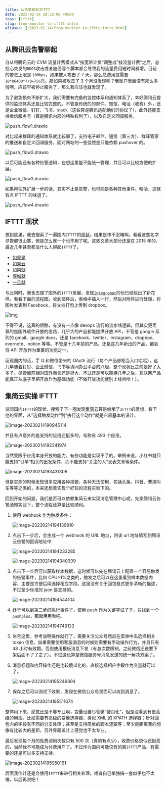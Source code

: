 ```yaml
---
title: 从告警聊到IFTTT
date: 2023-02-14 18:30:00 +0800
tags: [ifttt]
slug: from-monitor-to-ifttt-intro
aliases: [/2023-02-14/from-monitor-to-ifttt-intro.html]
---
```


## 从腾讯云告警聊起

自从将腾讯云的 CVM 流量计费模式从”按宽带计费“调整成”按流量计费“之后，总担心突发的`DDOS`攻击或者随便写个脚本都会导致我的流量费用短时间暴增。目前的带宽上限是 `10Mbps`，如果被人攻击了 7 天，那么总费用就需要`10*86400*7/8=756`元。那如果被攻击了 3 个月没发现呢？我账户里面没有那么多钱啊，应该早被停止服务了，那么我应该也就发现了。

为了避免损失不断扩大，我们需要有完备的监控体系和通知体系了，幸好腾讯云提供的监控体系还是比较完整的。不管是传统的的邮件、短信、电话（收费）外，还是企业微信、钉钉、飞书、slack（这些算是腾讯适配他们的协议了），此外还能支持微信服务号（算是腾讯内部的特殊权利了），以及自定义回调服务。

![push_flow1.drawio](https://pic-1251468582.picsh.myqcloud.com/pic/2023/02/14/cd6b7c.svg)

对比起来群晖的通知体系就比较弱了，支持电子邮件、短信（第三方）、群晖管家的推送和自定义回调服务。而对网站的一些监控是只能依赖 pushover 的。

![push_flow2.drawio](https://pic-1251468582.picsh.myqcloud.com/pic/2023/02/14/694702.svg)

以后可能还有各种告警通知，在想这里能不能统一管理，并且可以比较方便的扩展。

![push_flow3.drawio](https://pic-1251468582.picsh.myqcloud.com/pic/2023/02/14/e9f65f.svg)

如果再往外扩展一步的话，其实不止是告警，也可能是各种其他事件。哈哈，这就有点 IFTTT 的味道了。

![push_flow4.drawio](https://pic-1251468582.picsh.myqcloud.com/pic/2023/02/14/4b3b1d.svg)

## IFTTT 现状

想到这里，我去搜索了一遍国内`IFTTT`的[现状](https://www.jianshu.com/p/a0239b1cd3ff)，结果是惨不忍睹啊。看看这些名字尽管都很山寨，但是怎么就一个也不剩了呢。这些文章大部分还是在 2015 年的，最近几年甚至都没什么人聊起`IFTTT`了。

- [如果是](https://www.ruguoshi.com)
- [如果云](https://www.ruguoyun.com)
- [如果就](https://www.ruguojiu.com)
- [假如就](https://www.jiarujiu.com)
- [一旦就](https://yidanjiu.com)

与此同时，我也去搜了国外的`IFTTT`发展，发现[`Integromat`](https://www.integromat.com/)的也已经玩出了新花样。看看下面的流程图，收到邮件后，表格中插入一行，然后对附件进行处理，将图片发表到 Facebook，将文档打包上传到 dropbox。

![img](https://pic-1251468582.picsh.myqcloud.com/pic/2023/02/14/6fd89c.jpg)

不得不说，这真的很酷，有没有一点像 devops 流行的流水线逻辑。但其实更羡慕的是国外软件开放的思路，几乎大的产品都能提供开放 API，不管是 google 系列的 gmail、google docs，还是 facebook、twitter、instagram、dropbox、evernote、notion 等等。不管是十几年前的产品，还是这几年新出的产品，都会将 API 开放作为重要的功能之一。

反观国内的话，手 Q 和微信带来的 OAuth 流行（每个产品都相当入口哈哈），这几年随着钉钉、企业微信、飞书等协同办公平台的兴起，整个现状比之前是好了太多了。尽管目前相对国外而言还是挺大，不过还是可以期待几年之后，互联网产品能真正从底子里把开放作为基础功能（不做开放功能就别上线哈哈！）。

## 集简云实操 IFTTT

说回国内`IFTTT`的现状，搜索了下一圈发现[集简云](https://apps.jijyun.cn/)算是继承了`IFTTT`的思想，看下他的界面，从”选择触发动作“到”执行这个动作“就是它最基本的设计。

![image-20230214190945114](https://pic-1251468582.picsh.myqcloud.com/pic/2023/02/14/d773b6.png)

并且有点意外的是支持的应用还挺多的，号称有 493 个应用。

![image-20230214192341974](https://pic-1251468582.picsh.myqcloud.com/pic/2023/02/14/e53466.png)

当然受限于应用本身开放的能力，有些功能是实现不了的。举例来说，小红书就只能支持”订单“相关的出发条件，而不能支持”关注的人“发表文章等条件。

![image-20230214193431309](https://pic-1251468582.picsh.myqcloud.com/pic/2023/02/14/12bcbe.png)

但是实测的时候发现很多应用各种报错、各种无法使用，包括头条、抖音、曹操叫车等等之类的，本来还想着实现个好玩的流程实验下的。

回到开始的问题，我们是否可以依赖集简云来实现消息管理中心呢，先拿腾讯云告警通知实验下，整个流程还算是比较顺利。

1. 使用 webhook 作为触发条件：

   ![image-20230214194139810](https://pic-1251468582.picsh.myqcloud.com/pic/2023/02/14/209b7b.png)

2. 点击下一步后，会生成一个 webhook 的 URL 地址，将该 url 地址填写到腾讯云告警的回调地址中

   ![image-20230214194233285](https://pic-1251468582.picsh.myqcloud.com/pic/2023/02/14/dd00fc.png)

   ![image-20230214194340309](https://pic-1251468582.picsh.myqcloud.com/pic/2023/02/14/103b84.png)

3. 点击下一步后可以获取样本数据，这时候可以先在腾讯云上配置一个容易触发的告警事件，比如 CPU>1%之类的，触发之后可以在这里看到样本数据内容，主要是方便后续选择相应字段。这里没有关于回包格式更多清晰的描述，不过至少标准的 json 是支持的。

   ![image-20230214194544104](https://pic-1251468582.picsh.myqcloud.com/pic/2023/02/14/87b347.png)

4. 终于可以到第二步的执行事件了，使用 push 作为关键字试了下，只找到一个`pushplus`，那就用用看吧。

   ![image-20230214194749133](https://pic-1251468582.picsh.myqcloud.com/pic/2023/02/14/f73570.png)

5. 账号这里，参考说明操作就行了，需要关注公众号然后在菜单中去选择相关 token 信息，如果需要使用客服消息的时候则需要有手动操作行为，并且只有 48 小时有效期，否则使用模板消息下发（有总次数限制，之前微信还说要下架后面不了了之了）。不过这也算是微信服务号消息发送的统一解决方案了。

6. 消息标题和内容操作还是比较傻瓜化的，直接选择相应字段作为变量就可以了。

   ![image-20230214195246604](https://pic-1251468582.picsh.myqcloud.com/pic/2023/02/14/033b30.png)

7. 保存之后可以测试下效果，发现在微信公众号里面可以收到消息了。

   ![image-20230214195511674](https://pic-1251468582.picsh.myqcloud.com/pic/2023/02/14/ba1d63.png)

整体用下来，感觉还是不够专业啊，变量设置尽管够”傻瓜化“，但是没看到有更高级的用法。比如需要有高级的变量选择器，类似 XML 的 XPATH 选择器；针对回包内的字段有不同的分支处理；甚至是支持简单的脚本逻辑等；至少是距离我的想像有比较大的差距，另外界面设计上感觉也不太专业。

最后发现每个月的免费调用次数只有 500 次（真的有点少），收费价格貌似还挺高的，当然我不可能成为付费用户了。不过作为国内可能仅有的类`IFTTT`产品，有需要的还是可以多支持支持。

![image-20230214195950161](https://pic-1251468582.picsh.myqcloud.com/pic/2023/02/14/de61a8.png)

后面我估计还是会使用`IFTTT`来进行相关处理，或者自己单独搞一套似乎也不太难，以后再说吧！
